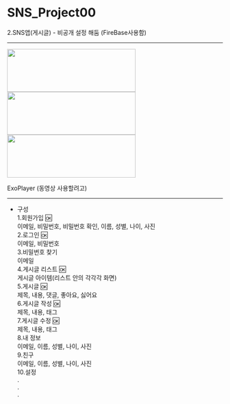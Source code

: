 # SNS_Project00
2.SNS앱(게시글) - 비공개 설정 해둠 (FireBase사용함) 

--------------------------------------------------------------------------

<img src="https://www.gstatic.com/devrel-devsite/va3a0eb1ff00a004a87e2f93101f27917d794beecfd23556fc6d8627bba2ff3cf/android/images/lockup.svg" width="300" height="100">

<img src="https://www.gstatic.com/devrel-devsite/prod/v15f72515e1c53f03e6d573e85fc193d888eb8fb1758082e4a5ecf80f00fa48ef/firebase/images/lockup.png" width="300" height="100">

<img src="https://github.com/bumptech/glide/blob/master/static/glide_logo.png?raw=true" width="300" height="100">

ExoPlayer (동영상 사용할려고)

--------------------------------------------------------------------------

- 구성<br>
 1.회원가입       :ok: <br>
   이메일, 비밀번호, 비밀번호 확인, 이름, 성별, 나이, 사진<br>
 2.로그인        :ok:<br>
   이메일, 비밀번호<br>
 3.비밀번호 찾기<br>
   이메일<br>
 4.게시글 리스트  :ok:<br>
   게시글 아이템(리스트 안의 각각각 화면)<br>
 5.게시글        :ok:<br>
   제목, 내용, 댓글, 좋아요, 싫어요<br>
 6.게시글 작성   :ok:<br>
   제목, 내용, 태그<br>
 7.게시글 수정   :ok:<br>
   제목, 내용, 태그<br>
 8.내 정보<br>
   이메일, 이름, 성별, 나이, 사진<br>
 9.친구<br>
   이메일, 이름, 성별, 나이, 사진<br>
 10.설정<br>
   .<br>
   .<br>
   .<br>
  
